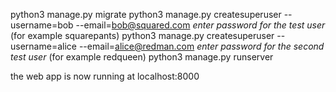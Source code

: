 python3 manage.py migrate
python3 manage.py createsuperuser --username=bob --email=bob@squared.com
*enter password for the test user* (for example squarepants)
python3 manage.py createsuperuser --username=alice --email=alice@redman.com
*enter password for the second test user* (for example redqueen)
python3 manage.py runserver

the web app is now running at localhost:8000